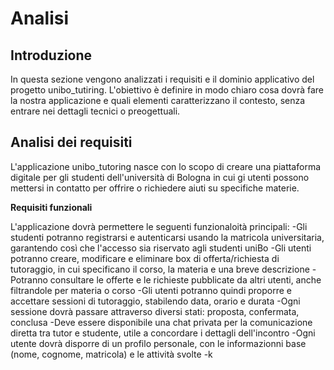 # Analisi

## Introduzione
In questa sezione vengono analizzati i requisiti e il dominio applicativo del progetto unibo_tutiring.
L'obiettivo è definire in modo chiaro cosa dovrà fare la nostra applicazione e quali elementi caratterizzano il contesto, senza entrare nei dettagli tecnici o preogettuali.

## Analisi dei requisiti
L'applicazione unibo_tutoring nasce con lo scopo di creare una piattaforma digitale per gli studenti dell'università di Bologna in cui gi utenti possono mettersi in contatto per offrire o richiedere aiuti su specifiche materie.

**Requisiti funzionali**

L'applicazione dovrà permettere le seguenti funzionaloità principali:
-Gli studenti potranno registrarsi e autenticarsi usando la matricola universitaria, garantendo così che l'accesso sia riservato agli studenti uniBo
-Gli utenti potranno creare, modificare e eliminare box di offerta/richiesta di tutoraggio, in cui specificano il corso, la materia e una breve descrizione
-Potranno consultare le offerte e le richieste pubblicate da altri utenti, anche filtrandole per materia o corso
-Gli utenti potranno quindi proporre e accettare sessioni di tutoraggio, stabilendo data, orario e durata
-Ogni sessione dovrà passare attraverso diversi stati: proposta, confermata, conclusa
-Deve essere disponibile una chat privata per la comunicazione diretta tra tutor e studente, utile a concordare i dettagli dell'incontro
-Ogni utente dovrà disporre di un profilo personale, con le informazionni base (nome, cognome, matricola) e le attività svolte
-k



